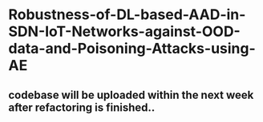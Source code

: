 # Robustness-of-DL-based-AAD-in-SDN-IoT-Networks-against-OOD-data-and-Poisoning-Attacks-using-AE


## codebase will be uploaded within the next week after refactoring is finished..
